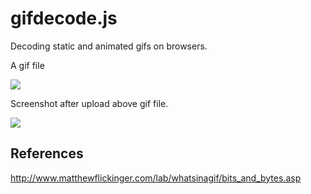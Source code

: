 # gifdecode.js
Decoding static and animated gifs on browsers.

A gif file

<img src="example/test1.gif">

Screenshot after upload above gif file.

<img src="example/2017-07-25_212144.jpg">

## References
http://www.matthewflickinger.com/lab/whatsinagif/bits_and_bytes.asp
